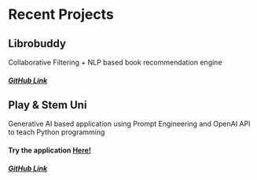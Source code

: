 # Recent Projects
## Librobuddy 
Collaborative Filtering + NLP based book recommendation engine
##### [GitHub Link](https://github.com/siddhantgithub/LibroBuddy)

## Play & Stem Uni
Generative AI based application using Prompt Engineering and OpenAI API to teach Python programming
#### Try the application [Here!](https://uni.playandstem.com) 
##### [GitHub Link](https://github.com/siddhantgithub/PlayAndStem)

